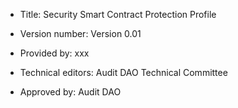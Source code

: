 + Title: Security Smart Contract Protection Profile 

+ Version number: Version 0.01

+ Provided by: xxx

+ Technical editors: Audit DAO Technical Committee

+ Approved by: Audit DAO

